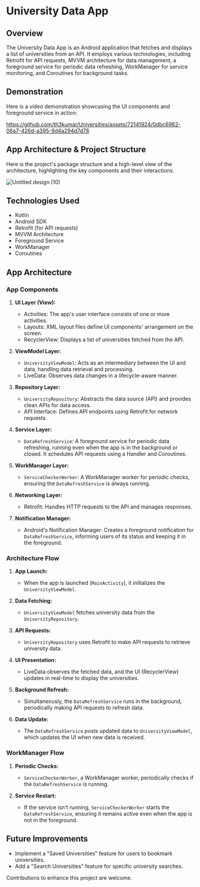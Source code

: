 # University Data App

## Overview

The University Data App is an Android application that fetches and displays a list of universities from an API. It employs various technologies, including Retrofit for API requests, MVVM architecture for data management, a foreground service for periodic data refreshing, WorkManager for service monitoring, and Coroutines for background tasks.

## Demonstration

Here is a video demonstration showcasing the UI components and foreground service in action:


https://github.com/th3kumar/Universities/assets/72141924/0dbc6962-06a7-426d-a395-9d4a294d7d78


## App Architecture & Project Structure

Here is the project's package structure and a high-level view of the architecture, highlighting the key components and their interactions.


![Untitled design (10)](https://github.com/th3kumar/Universities/assets/72141924/e0dba513-db60-4b83-9d94-b6b7687f9307)


## Technologies Used

- Kotlin
- Android SDK
- Retrofit (for API requests)
- MVVM Architecture
- Foreground Service
- WorkManager
- Coroutines

## App Architecture

### App Components

1. **UI Layer (View):**
   - Activities: The app's user interface consists of one or more activities.
   - Layouts: XML layout files define UI components' arrangement on the screen.
   - RecyclerView: Displays a list of universities fetched from the API.

2. **ViewModel Layer:**
   - `UniversityViewModel`: Acts as an intermediary between the UI and data, handling data retrieval and processing.
   - LiveData: Observes data changes in a lifecycle-aware manner.

3. **Repository Layer:**
   - `UniversityRepository`: Abstracts the data source (API) and provides clean APIs for data access.
   - API Interface: Defines API endpoints using Retrofit for network requests.

4. **Service Layer:**
   - `DataRefreshService`: A foreground service for periodic data refreshing, running even when the app is in the background or closed. It schedules API requests using a Handler and Coroutines.

5. **WorkManager Layer:**
   - `ServiceCheckerWorker`: A WorkManager worker for periodic checks, ensuring the `DataRefreshService` is always running.

6. **Networking Layer:**
   - Retrofit: Handles HTTP requests to the API and manages responses.

7. **Notification Manager:**
   - Android's Notification Manager: Creates a foreground notification for `DataRefreshService`, informing users of its status and keeping it in the foreground.

### Architecture Flow

1. **App Launch:**
   - When the app is launched (`MainActivity`), it initializes the `UniversityViewModel`.

2. **Data Fetching:**
   - `UniversityViewModel` fetches university data from the `UniversityRepository`.

3. **API Requests:**
   - `UniversityRepository` uses Retrofit to make API requests to retrieve university data.

4. **UI Presentation:**
   - LiveData observes the fetched data, and the UI (RecyclerView) updates in real-time to display the universities.

5. **Background Refresh:**
   - Simultaneously, the `DataRefreshService` runs in the background, periodically making API requests to refresh data.

6. **Data Update:**
   - The `DataRefreshService` posts updated data to `UniversityViewModel`, which updates the UI when new data is received.

### WorkManager Flow

1. **Periodic Checks:**
   - `ServiceCheckerWorker`, a WorkManager worker, periodically checks if the `DataRefreshService` is running.

2. **Service Restart:**
   - If the service isn't running, `ServiceCheckerWorker` starts the `DataRefreshService`, ensuring it remains active even when the app is not in the foreground.

## Future Improvements

- Implement a "Saved Universities" feature for users to bookmark universities.
- Add a "Search Universities" feature for specific university searches.

Contributions to enhance this project are welcome.

